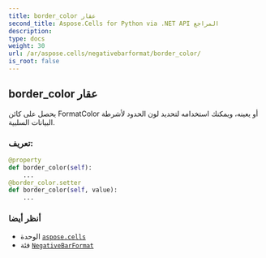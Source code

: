 ```yaml
---
title: border_color عقار
second_title: Aspose.Cells for Python via .NET API المراجع
description:
type: docs
weight: 30
url: /ar/aspose.cells/negativebarformat/border_color/
is_root: false
---
```

##  border_color عقار

يحصل على كائن FormatColor أو يعينه، ويمكنك استخدامه لتحديد لون الحدود لأشرطة البيانات السلبية.
###  تعريف:
```python
@property
def border_color(self):
    ...
@border_color.setter
def border_color(self, value):
    ...
```

###  أنظر أيضا
* الوحدة [`aspose.cells`](../../)
* فئة [`NegativeBarFormat`](/cells/python-net/ar/aspose.cells/negativebarformat)
